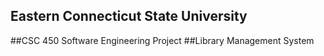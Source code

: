 ## Eastern Connecticut State University
##CSC 450 Software Engineering Project
##Library Management System

